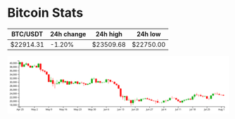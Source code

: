 # Bitcoin Stats

BTC/USDT|24h change|24h high|24h low|
|---|---|---|---|
|$22914.31|-1.20%|$23509.68|$22750.00|

<img src="./chart.svg">
